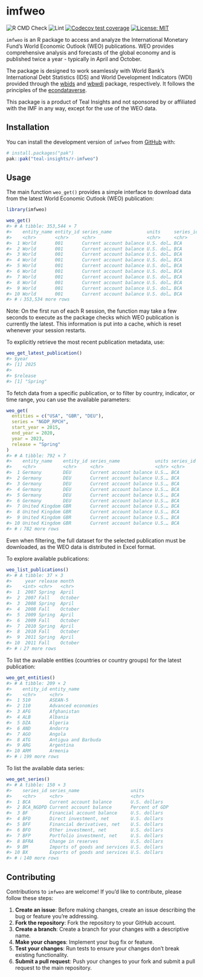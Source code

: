 
<!-- README.md is generated from README.Rmd. Please edit that file -->

# imfweo

<!-- badges: start -->
<!-- [![CRAN
status](https://www.r-pkg.org/badges/version/imfweo)](https://cran.r-project.org/package=imfweo)
[![CRAN
downloads](https://cranlogs.r-pkg.org/badges/imfweo)](https://cran.r-project.org/package=imfweo) -->

![R CMD
Check](https://github.com/teal-insights/r-imfweo/actions/workflows/R-CMD-check.yaml/badge.svg)
![Lint](https://github.com/teal-insights/r-imfweo/actions/workflows/lint.yaml/badge.svg)
[![Codecov test
coverage](https://codecov.io/gh/teal-insights/r-imfweo/graph/badge.svg)](https://app.codecov.io/gh/teal-insights/r-imfweo)
[![License:
MIT](https://img.shields.io/badge/License-MIT-yellow.svg)](https://opensource.org/licenses/MIT)
<!-- badges: end -->

`imfweo` is an R package to access and analyze the International
Monetary Fund’s World Economic Outlook (WEO) publications. WEO provides
comprehensive analysis and forecasts of the global economy and is
published twice a year - typically in April and October.

The package is designed to work seamlessly with World Bank’s
International Debt Statistics (IDS) and World Development Indicators
(WDI) provided through the
[wbids](https://github.com/teal-insights/r-wbids) and
[wbwdi](https://github.com/tidy-intelligence/r-wbwdi) package,
respectively. It follows the principles of the
[econdataverse](https://www.econdataverse.org/).

This package is a product of Teal Insights and not sponsored by or
affiliated with the IMF in any way, except for the use of the WEO data.

## Installation

You can install the development version of `imfweo` from
[GitHub](https://github.com/teal-insights/r-imfweo) with:

``` r
# install.packages("pak")
pak::pak("teal-insights/r-imfweo")
```

## Usage

The main function `weo_get()` provides a simple interface to download
data from the latest World Economic Outlook (WEO) publication:

``` r
library(imfweo)

weo_get()
#> # A tibble: 353,544 × 7
#>    entity_name entity_id series_name             units     series_id  year value
#>    <chr>       <chr>     <chr>                   <chr>     <chr>     <int> <dbl>
#>  1 World       001       Current account balance U.S. dol… BCA        1980 -56.3
#>  2 World       001       Current account balance U.S. dol… BCA        1981 -82.2
#>  3 World       001       Current account balance U.S. dol… BCA        1982 -91.8
#>  4 World       001       Current account balance U.S. dol… BCA        1983 -76.0
#>  5 World       001       Current account balance U.S. dol… BCA        1984 -67.9
#>  6 World       001       Current account balance U.S. dol… BCA        1985 -63.5
#>  7 World       001       Current account balance U.S. dol… BCA        1986 -66.4
#>  8 World       001       Current account balance U.S. dol… BCA        1987 -63.5
#>  9 World       001       Current account balance U.S. dol… BCA        1988 -57.3
#> 10 World       001       Current account balance U.S. dol… BCA        1989 -83.4
#> # ℹ 353,534 more rows
```

Note: On the first run of each R session, the function may take a few
seconds to execute as the package checks which WEO publication is
currently the latest. This information is put into a cache, which is
reset whenever your session restarts.

To explicitly retrieve the most recent publication metadata, use:

``` r
weo_get_latest_publication()
#> $year
#> [1] 2025
#> 
#> $release
#> [1] "Spring"
```

To fetch data from a specific publication, or to filter by country,
indicator, or time range, you can use the available parameters:

``` r
weo_get(
  entities = c("USA", "GBR", "DEU"),
  series = "NGDP_RPCH",
  start_year = 2015,
  end_year = 2020,
  year = 2023,
  release = "Spring"
)
#> # A tibble: 792 × 7
#>    entity_name    entity_id series_name             units series_id  year  value
#>    <chr>          <chr>     <chr>                   <chr> <chr>     <int>  <dbl>
#>  1 Germany        DEU       Current account balance U.S.… BCA        2015  288. 
#>  2 Germany        DEU       Current account balance U.S.… BCA        2016  299. 
#>  3 Germany        DEU       Current account balance U.S.… BCA        2017  289. 
#>  4 Germany        DEU       Current account balance U.S.… BCA        2018  316. 
#>  5 Germany        DEU       Current account balance U.S.… BCA        2019  318. 
#>  6 Germany        DEU       Current account balance U.S.… BCA        2020  274. 
#>  7 United Kingdom GBR       Current account balance U.S.… BCA        2015 -149. 
#>  8 United Kingdom GBR       Current account balance U.S.… BCA        2016 -149. 
#>  9 United Kingdom GBR       Current account balance U.S.… BCA        2017  -96.9
#> 10 United Kingdom GBR       Current account balance U.S.… BCA        2018 -117. 
#> # ℹ 782 more rows
```

Even when filtering, the full dataset for the selected publication must
be downloaded, as the WEO data is distributed in Excel format.

To explore available publications:

``` r
weo_list_publications()
#> # A tibble: 37 × 3
#>     year release month  
#>    <int> <chr>   <chr>  
#>  1  2007 Spring  April  
#>  2  2007 Fall    October
#>  3  2008 Spring  April  
#>  4  2008 Fall    October
#>  5  2009 Spring  April  
#>  6  2009 Fall    October
#>  7  2010 Spring  April  
#>  8  2010 Fall    October
#>  9  2011 Spring  April  
#> 10  2011 Fall    October
#> # ℹ 27 more rows
```

To list the available entities (countries or country groups) for the
latest publication:

``` r
weo_get_entities()
#> # A tibble: 209 × 2
#>    entity_id entity_name        
#>    <chr>     <chr>              
#>  1 510       ASEAN-5            
#>  2 110       Advanced economies 
#>  3 AFG       Afghanistan        
#>  4 ALB       Albania            
#>  5 DZA       Algeria            
#>  6 AND       Andorra            
#>  7 AGO       Angola             
#>  8 ATG       Antigua and Barbuda
#>  9 ARG       Argentina          
#> 10 ARM       Armenia            
#> # ℹ 199 more rows
```

To list the available data series:

``` r
weo_get_series()
#> # A tibble: 150 × 3
#>    series_id series_name                   units         
#>    <chr>     <chr>                         <chr>         
#>  1 BCA       Current account balance       U.S. dollars  
#>  2 BCA_NGDPD Current account balance       Percent of GDP
#>  3 BF        Financial account balance     U.S. dollars  
#>  4 BFD       Direct investment, net        U.S. dollars  
#>  5 BFF       Financial derivatives, net    U.S. dollars  
#>  6 BFO       Other investment, net         U.S. dollars  
#>  7 BFP       Portfolio investment, net     U.S. dollars  
#>  8 BFRA      Change in reserves            U.S. dollars  
#>  9 BM        Imports of goods and services U.S. dollars  
#> 10 BX        Exports of goods and services U.S. dollars  
#> # ℹ 140 more rows
```

## Contributing

Contributions to `imfweo` are welcome! If you’d like to contribute,
please follow these steps:

1.  **Create an issue**: Before making changes, create an issue
    describing the bug or feature you’re addressing.
2.  **Fork the repository**: Fork the repository to your GitHub account.
3.  **Create a branch**: Create a branch for your changes with a
    descriptive name.
4.  **Make your changes**: Implement your bug fix or feature.
5.  **Test your changes**: Run tests to ensure your changes don’t break
    existing functionality.
6.  **Submit a pull request**: Push your changes to your fork and submit
    a pull request to the main repository.
